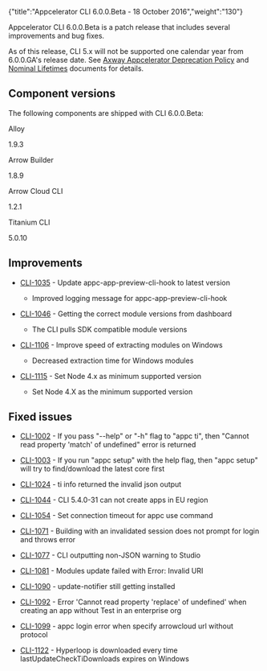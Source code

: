 {"title":"Appcelerator CLI 6.0.0.Beta - 18 October 2016","weight":"130"} 

Appcelerator CLI 6.0.0.Beta is a patch release that includes several improvements and bug fixes.

As of this release, CLI 5.x will not be supported one calendar year from 6.0.0.GA's release date. See [Axway Appcelerator Deprecation Policy](/docs/appc/AMPLIFY_Appcelerator_Services_Overview/Axway_Appcelerator_Deprecation_Policy/) and [Nominal Lifetimes](/docs/appc/AMPLIFY_Appcelerator_Services_Overview/Axway_Appcelerator_Product_Lifecycle/#NominalLifetimes) documents for details.

## Component versions

The following components are shipped with CLI 6.0.0.Beta:

Alloy

1.9.3

Arrow Builder

1.8.9

Arrow Cloud CLI

1.2.1

Titanium CLI

5.0.10

## Improvements

*   [CLI-1035](https://jira.appcelerator.org/browse/CLI-1035) - Update appc-app-preview-cli-hook to latest version
    
    *   Improved logging message for appc-app-preview-cli-hook
        
*   [CLI-1046](https://jira.appcelerator.org/browse/CLI-1046) - Getting the correct module versions from dashboard
    
    *   The CLI pulls SDK compatible module versions
        
*   [CLI-1106](https://jira.appcelerator.org/browse/CLI-1106) - Improve speed of extracting modules on Windows
    
    *   Decreased extraction time for Windows modules
        
*   [CLI-1115](https://jira.appcelerator.org/browse/CLI-1115) - Set Node 4.x as minimum supported version
    
    *   Set Node 4.X as the minimum supported version
        

## Fixed issues

*   [CLI-1002](https://jira.appcelerator.org/browse/CLI-1002) - If you pass "--help" or "-h" flag to "appc ti", then "Cannot read property 'match' of undefined" error is returned
    
*   [CLI-1003](https://jira.appcelerator.org/browse/CLI-1003) - If you run "appc setup" with the help flag, then "appc setup" will try to find/download the latest core first
    
*   [CLI-1024](https://jira.appcelerator.org/browse/CLI-1024) - ti info returned the invalid json output
    
*   [CLI-1044](https://jira.appcelerator.org/browse/CLI-1044) - CLI 5.4.0-31 can not create apps in EU region
    
*   [CLI-1054](https://jira.appcelerator.org/browse/CLI-1054) - Set connection timeout for appc use command
    
*   [CLI-1071](https://jira.appcelerator.org/browse/CLI-1071) - Building with an invalidated session does not prompt for login and throws error
    
*   [CLI-1077](https://jira.appcelerator.org/browse/CLI-1077) - CLI outputting non-JSON warning to Studio
    
*   [CLI-1081](https://jira.appcelerator.org/browse/CLI-1081) - Modules update failed with Error: Invalid URI
    
*   [CLI-1090](https://jira.appcelerator.org/browse/CLI-1090) - update-notifier still getting installed
    
*   [CLI-1092](https://jira.appcelerator.org/browse/CLI-1092) - Error 'Cannot read property 'replace' of undefined' when creating an app without Test in an enterprise org
    
*   [CLI-1099](https://jira.appcelerator.org/browse/CLI-1099) - appc login error when specify arrowcloud url without protocol
    
*   [CLI-1122](https://jira.appcelerator.org/browse/CLI-1122) - Hyperloop is downloaded every time lastUpdateCheckTiDownloads expires on Windows